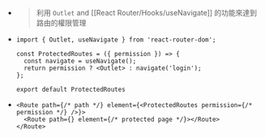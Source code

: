 - > 利用 `Outlet` and [[React Router/Hooks/useNavigate]] 的功能來達到路由的權限管理
- ```tsx
  import { Outlet, useNavigate } from 'react-router-dom';
  
  const ProtectedRoutes = ({ permission }) => {
    const navigate = useNavigate();
    return permission ? <Outlet> : navigate('login');
  };
        
  export default ProtectedRoutes
  ```
- ```tsx
  <Route path={/* path */} element={<ProtectedRoutes permission={/* permission */} />}>
  	<Route path={} element={/* protected page */}></Route>
  </Route>
  ```